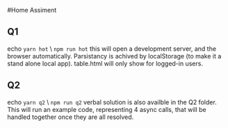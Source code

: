 #Home Assiment
## Q1
echo `yarn hot` \ `npm run hot`
this will open a development server, and the browser automatically.
Parsistancy is achived by localStorage (to make it a stand alone local app).
table.html will only show for logged-in users.

## Q2
echo `yarn q2` \ `npm run q2`
verbal solution is also availble in the Q2 folder.
This will run an example code, representing 4 async calls, that will be handled together once they are all resolved.